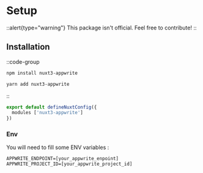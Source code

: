 # Setup

::alert{type="warning"}
This package isn't official. Feel free to contribute!
::

## Installation

::code-group
  ```bash [NPM]
  npm install nuxt3-appwrite
  ```
  ```bash [Yarn]
  yarn add nuxt3-appwrite
  ```
::

```js
export default defineNuxtConfig({
  modules ['nuxt3-appwrite']
})
```

### Env
You will need to fill some ENV variables :
```shell
APPWRITE_ENDPOINT=[your_appwrite_enpoint]
APPWRITE_PROJECT_ID=[your_appwrite_project_id]
```